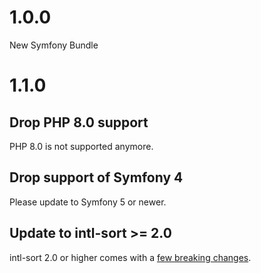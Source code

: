 # 1.0.0

New Symfony Bundle

# 1.1.0

## Drop PHP 8.0 support

PHP 8.0 is not supported anymore.

## Drop support of Symfony 4

Please update to Symfony 5 or newer.

## Update to intl-sort >= 2.0

intl-sort 2.0 or higher comes with a [few breaking changes](https://github.com/SenseException/intl-sort/blob/2.0.0/UPGRADE.md).
